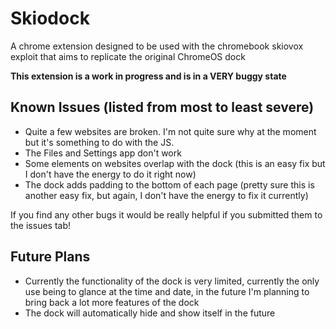# Skiodock
A chrome extension designed to be used with the chromebook skiovox exploit that aims to replicate the original ChromeOS dock

**This extension is a work in progress and is in a VERY buggy state**

## Known Issues (listed from most to least severe)
- Quite a few websites are broken. I'm not quite sure why at the moment but it's something to do with the JS.
- The Files and Settings app don't work
- Some elements on websites overlap with the dock (this is an easy fix but I don't have the energy to do it right now)
- The dock adds padding to the bottom of each page (pretty sure this is another easy fix, but again, I don't have the energy to fix it currently)

If you find any other bugs it would be really helpful if you submitted them to the issues tab!

## Future Plans
- Currently the functionality of the dock is very limited, currently the only use being to glance at the time and date, in the future I'm planning to bring back a lot more features of the dock
- The dock will automatically hide and show itself in the future
